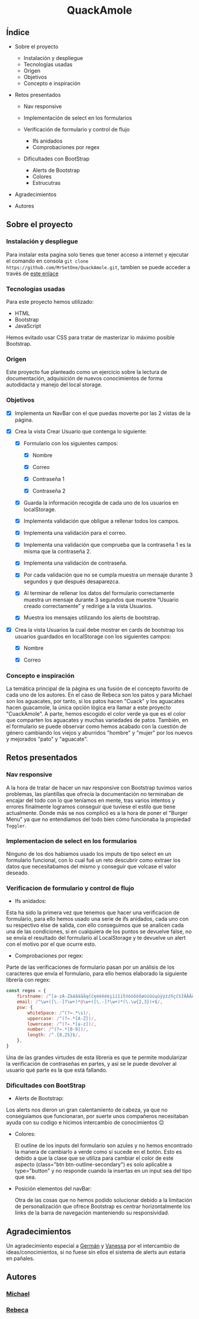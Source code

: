 # <center>QuackAmole</center>

## Índice

* Sobre el proyecto
    * Instalación y despliegue
    * Tecnologías usadas
    * Origen
    * Objetivos
    * Concepto e inspiración

* Retos presentados
    * Nav responsive
    * Implementación de select en los formularios
    * Verificación de formulario y control de flujo
        * Ifs anidados
        * Comprobaciones por regex
        
    * Dificultades con BootStrap
        * Alerts de Bootstrap <!-- Hay que añadir agradecimientos a German y Vanessa -->
        * Colores
        * Estrucutras
        <!-- Lo que se te ocurra -->
* Agradecimientos
* Autores

## Sobre el proyecto

### Instalación y despliegue

Para instalar esta pagina solo tienes que tener acceso a internet y ejecutar el comando en consola `git clone https://github.com/MrSetOne/QuackAmole.git`, tambien se puede acceder a través de [este enlace](https://quackamole.netlify.app/)

### Tecnologías usadas

Para este proyecto hemos utilizado:
* HTML
* Bootstrap
* JavaScript
 
Hemos evitado usar CSS para tratar de masterizar lo máximo posible Bootstrap.

### Origen

Este proyecto fue planteado como un ejercicio sobre la lectura de documentación, adquisición de nuevos conocimientos de forma autodidacta y manejo del local storage.

### Objetivos

- [X] Implementa un NavBar con el que puedas moverte por las 2 vistas de la página.

- [X] Crea la vista Crear Usuario que contenga lo siguiente:

    - [X] Formulario con los siguientes campos:

        - [X] Nombre

        - [X] Correo

        - [X] Contraseña 1
        
        - [X] Contraseña 2

    - [X] Guarda la información recogida de cada uno de los usuarios en localStorage.

    - [X] Implementa validación que obligue a rellenar todos los campos.

    - [X] Implementa una validación para el correo.

    - [X] Implementa una validación que comprueba que la contraseña 1 es la misma que la contraseña 2.
    
    - [X] Implementa una validación de contraseña.

    - [X] Por cada validación que no se cumpla muestra un mensaje durante 3 segundos y que después desaparezca.

    - [X] Al terminar de rellenar los datos del formulario correctamente muestra un mensaje durante 3 segundos que muestre “Usuario creado correctamente” y redirige a la vista Usuarios.

    - [X] Muestra los mensajes utilizando los alerts de bootstrap.

- [X] Crea la vista Usuarios la cual debe mostrar en cards de bootstrap los usuarios guardados en localStorage con los siguientes campos:

    - [X] Nombre

    - [X] Correo

### Concepto e inspiración

La temática principal de la página es una fusión de el concepto favorito de cada uno de los autores. En el caso de Rebeca son los patos y para Michael son los aguacates, por tanto, si los patos hacen "Cuack" y los aguacates hacen guacamole, la única opción lógica era llamar a este proyecto "CuackAmole".
A parte, hemos escogido el color verde ya que es el color que comparten los aguacates y muchas variedades de patos.
También, en el formulario se puede observar como hemos acabado con la cuestión de género cambiando los viejos y aburridos "hombre" y "mujer" por los nuevos y mejorados "pato" y "aguacate".

## Retos presentados

### Nav responsive

A la hora de tratar de hacer un nav responsive con Bootstrap tuvimos varios problemas, las plantillas que ofrecía la documentación no terminaban de encajar del todo con lo que teníamos en mente, tras varios intentos y errores finalmente logramos conseguir que tuviese el estilo que tiene actualmente. Donde más se nos complicó es a la hora de poner el "Burger Menu" ya que no entendíamos del todo bien cómo funcionaba la propiedad `Toggler`.

### Implementacion de select en los formularios

Ninguno de los dos habiamos usado los imputs de tipo select en un formulario funcional, con lo cual fué un reto descubrir como extraer los datos que necesitabamos del mismo y conseguir que volcase el valor deseado.

### Verificacion de formulario y control de flujo

* Ifs anidados:

Esta ha sido la primera vez que tenemos que hacer una verificacion de formulario, para ello hemos usado una serie de ifs anidados, cada uno con su respectivo else de salida, con ello conseguimos que se analicen cada una de las condiciones, si en cualquiera de los puntos se devuelve false, no se envía el resultado del formulario al LocalStorage y te devuelve un alert con el motivo por el que ocurre esto.

* Comprobaciones por regex:

Parte de las verificaciones de formulario pasan por un análisis de los caracteres que envía el formulario, para ello hemos elaborado la siguiente librería con regex:

``` JavaScript
const regex = {
    firstname: /^[a-zA-ZàáâäãåąčćęèéêëėįìíîïłńòóôöõøùúûüųūÿýżźñçčšžÀÁÂÄÃÅĄĆČĖĘÈÉÊËÌÍÎÏĮŁŃÒÓÔÖÕØÙÚÛÜŲŪŸÝŻŹÑßÇŒÆČŠŽ∂ð ,.'-]+$/u,
    email: /^\w+([\.-]?\w+)*@\w+([\.-]?\w+)*(\.\w{2,3})+$/,
    psw: {
        whiteSpace: /^(?=.*\s)/,
        uppercase: /^(?=.*[A-Z])/,
        lowercase: /^(?=.*[a-z])/,
        number: /^(?=.*[0-9])/,
        length: /^.{8,25}$/,
    },
}
```
Una de las grandes virtudes de esta librería es que te permite modularizar la verificación de contraseñas en partes, y así se le puede devolver al usuario qué parte es la que está fallando.

### Dificultades con BootStrap
* Alerts de Bootstrap:

Los alerts nos dieron un gran calentamiento de cabeza, ya que no conseguiamos que funcionaran, por suerte unos compañeros necesitaban ayuda con su codigo e hicimos intercambio de conocimientos :wink:

* Colores:

    El outline de los inputs del formulario son azules y no hemos encontrado la manera de cambiarlo a verde como sí sucede en el botón. Esto es debido a que la clase que se utiliza para cambiar el color de este aspecto (class="btn btn-outline-secondary") es solo aplicable a type="button" y no responde cuando la insertas en un input sea del tipo que sea.

* Posición elementos del navBar:
    
    Otra de las cosas que no hemos podido solucionar debido a la limitación de personalización que ofrece Bootstrap es centrar horizontalmente los links de la barra de navegación manteniendo su responsividad.

## Agradecimientos

Un agradecimiento especial a [Germán](https://github.com/Molerog) y [Vanessa](https://github.com/vaneebg) por el intercambio de ideas/conocimientos, si no fuese sin ellos el sistema de alerts aun estaria en pañales.

## Autores

### [Michael](https://github.com/MrSetOne)

### [Rebeca](https://github.com/RebecaASuesta)